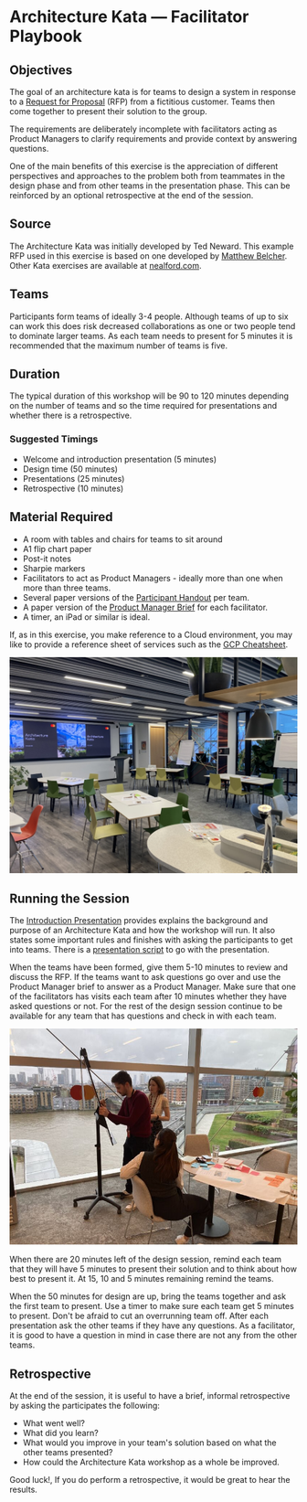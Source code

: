 # Architecture Kata — Facilitator Playbook

## Objectives

The goal of an architecture kata is for teams to design a system in response to a [Request for Proposal](https://en.wikipedia.org/wiki/Request_for_proposal) (RFP) from a fictitious customer. Teams then come together to present their solution to the group.

The requirements are deliberately incomplete with facilitators acting as Product Managers to clarify requirements and provide context by answering questions.

One of the main benefits of this exercise is the appreciation of different perspectives and approaches to the problem both from teammates in the design phase and from other teams in the presentation phase. This can be reinforced by an optional retrospective at the end of the session.

## Source

The Architecture Kata was initially developed by Ted Neward. This example RFP used in this exercise is based on one developed by [Matthew Belcher](https://www.linkedin.com/in/matthewbelcher/). Other Kata exercises are available at [nealford.com](https://nealford.com/katas/list.html).

## Teams

Participants form teams of ideally 3-4 people. Although teams of up to six can work this does risk decreased collaborations as one or two people tend to dominate larger teams. As each team needs to present for 5 minutes it is recommended that the maximum number of teams is five.

## Duration

The typical duration of this workshop will be 90 to 120 minutes depending on the number of teams and so the time required for presentations and whether there is a retrospective.

### Suggested Timings

* Welcome and introduction presentation (5 minutes)
* Design time (50 minutes)
* Presentations (25 minutes)
* Retrospective (10 minutes)

## Material Required

* A room with tables and chairs for teams to sit around
* A1 flip chart paper
* Post-it notes
* Sharpie markers
* Facilitators to act as Product Managers - ideally more than one when more than three teams.
* Several paper versions of the [Participant Handout](./materials/pdf/participant-handout.pdf) per team.
* A paper version of the [Product Manager Brief](./materials/pdf/product-manager-brief.pdf) for each facilitator.
* A timer, an iPad or similar is ideal.

If, as in this exercise, you make reference to a Cloud environment, you may like to provide a reference sheet of services such as the [GCP Cheatsheet](./materials/gcp-poster.pdf).

![Room Setup](./materials/img/room.jpg)

## Running the Session

The [Introduction Presentation](./materials/pptx/introduction-presentation.pptx) provides explains the background and purpose of an Architecture Kata and how the workshop will run. It also states some important rules and finishes with asking the participants to get into teams. There is a [presentation script](./materials/pdf/presentation-script.pdf) to go with the presentation.

When the teams have been formed, give them 5-10 minutes to review and discuss the RFP. If the teams want to ask questions go over and use the Product Manager brief to answer as a Product Manager. Make sure that one of the facilitators has visits each team after 10 minutes whether they have asked questions or not. For the rest of the design session continue to be available for any team that has questions and check in with each team.

![Participants in a workshop](./materials/img/participants.jpeg)

When there are 20 minutes left of the design session, remind each team that they will have 5 minutes to present their solution and to think about how best to present it. At 15, 10 and 5 minutes remaining remind the teams.

When the 50 minutes for design are up, bring the teams together and ask the first team to present. Use a timer to make sure each team get 5 minutes to present. Don't be afraid to cut an overrunning team off. After each presentation ask the other teams if they have any questions. As a facilitator, it is good to have a question in mind in case there are not any from the other teams.

## Retrospective

At the end of the session, it is useful to have a brief, informal retrospective by asking the participates the following:

* What went well?
* What did you learn?
* What would you improve in your team's solution based on what the other teams presented?
* How could the Architecture Kata workshop as a whole be improved.

Good luck!, If you do perform a retrospective, it would be great to hear the results.
